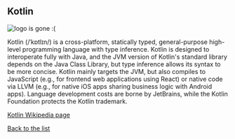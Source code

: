 ## Kotlin

![logo is gone :(](https://upload.wikimedia.org/wikipedia/commons/thumb/1/11/Kotlin_logo_2021.svg/180px-Kotlin_logo_2021.svg.png "Logo Kotlin")




Kotlin (/ˈkɒtlɪn/) is a cross-platform, statically typed, general-purpose high-level programming language with type inference. Kotlin is designed to interoperate fully with Java, and the JVM version of Kotlin's standard library depends on the Java Class Library,
but type inference allows its syntax to be more concise. Kotlin mainly targets the JVM, but also compiles to JavaScript (e.g., for frontend web applications using React) or native code via LLVM (e.g., for native iOS apps sharing business logic with Android apps). Language development costs are borne by JetBrains, while the Kotlin Foundation protects the Kotlin trademark.


[Kotlin Wikipedia page](https://en.wikipedia.org/wiki/Kotlin_(programming_language))

[Back to the list](/home/tomek/Studia/AWWW/lab/lab01/list_page.md)